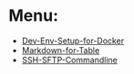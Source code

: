 # Menu:

* [Dev-Env-Setup-for-Docker](https://longchengong.github.io/dev-setup-docker)
* [Markdown-for-Table](https://longchengong.github.io/md-table)
* [SSH-SFTP-Commandline](https://longchengong.github.io/ssh-sftp)
